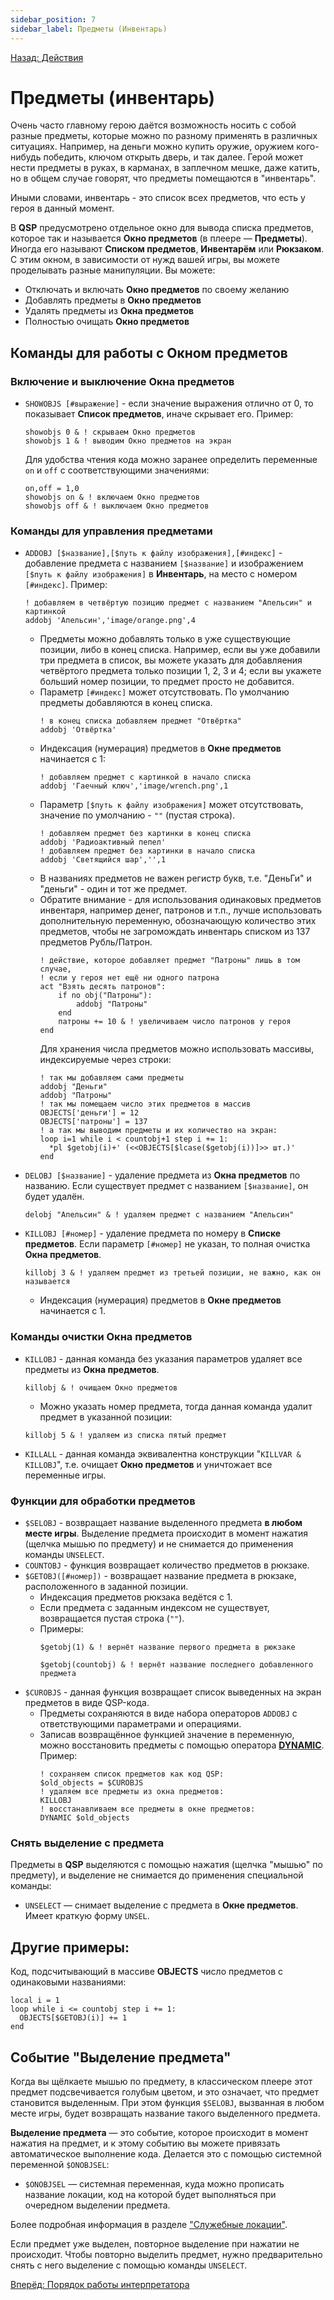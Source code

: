 ```yaml
---
sidebar_position: 7
sidebar_label: Предметы (Инвентарь)
---
```

[Назад: Действия](acts)

# Предметы (инвентарь)

Очень часто главному герою даётся возможность носить с собой разные предметы, которые можно по разному применять в различных ситуациях. Например, на деньги можно купить оружие, оружием кого-нибудь победить, ключом открыть дверь, и так далее. Герой может нести предметы в руках, в карманах, в заплечном мешке, даже катить, но в общем случае говорят, что предметы помещаются в "инвентарь".

Иными словами, инвентарь - это список всех предметов, что есть у героя в данный момент.

В **QSP** предусмотрено отдельное окно для вывода списка предметов, которое так и называется **Окно предметов** (в плеере — **Предметы**). Иногда его называют **Списком предметов**, **Инвентарём** или **Рюкзаком**. С этим окном, в зависимости от нужд вашей игры, вы можете проделывать разные манипуляции. Вы можете:

* Отключать и включать **Окно предметов** по своему желанию
* Добавлять предметы в **Окно предметов**
* Удалять предметы из **Окна предметов**
* Полностью очищать **Окно предметов**

## Команды для работы с Окном предметов

### Включение и выключение Окна предметов

*  `SHOWOBJS [#выражение]` - если значение выражения отлично от 0, то показывает **Список предметов**, иначе скрывает его. Пример:
    ```qsp
    showobjs 0 & ! скрываем Окно предметов
    showobjs 1 & ! выводим Окно предметов на экран
    ```
    Для удобства чтения кода можно заранее определить переменные `on` и `off` с соответствующими значениями:
    ```qsp
    on,off = 1,0
    showobjs on & ! включаем Окно предметов
    showobjs off & ! выключаем Окно предметов
    ```

### Команды для управления предметами

*  `ADDOBJ [$название],[$путь к файлу изображения],[#индекс]` - добавление предмета с названием `[$название]` и изображением `[$путь к файлу изображения]` в **Инвентарь**, на место с номером `[#индекс]`. Пример:
    ```qsp
    ! добавляем в четвёртую позицию предмет с названием "Апельсин" и картинкой
    addobj 'Апельсин','image/orange.png',4
    ```
    * Предметы можно добавлять только в уже существующие позиции, либо в конец списка. Например, если вы уже добавили три предмета в список, вы можете указать для добавляения четвёртого предмета только позиции 1, 2, 3 и 4; если вы укажете больший номер позиции, то предмет просто не добавится.
    *  Параметр `[#индекс]` может отсутствовать. По умолчанию предметы добавляются в конец списка.
        ```qsp
        ! в конец списка добавляем предмет "Отвёртка"
        addobj 'Отвёртка'
        ```
    *  Индексация (нумерация) предметов в **Окне предметов** начинается с 1:
        ```qsp
        ! добавляем предмет с картинкой в начало списка
        addobj 'Гаечный ключ','image/wrench.png',1
        ```
    *  Параметр `[$путь к файлу изображения]` может отсутствовать, значение по умолчанию - `""` (пустая строка).
        ```qsp
        ! добавляем предмет без картинки в конец списка
        addobj 'Радиоактивный пепел'
        ! добавляем предмет без картинки в начало списка
        addobj 'Светящийся шар','',1
        ```
    *  В названиях предметов не важен регистр букв, т.е. "ДеньГи" и "деньги" - один и тот же предмет.
    *  Обратите внимание - для использования одинаковых предметов инвентаря, например денег, патронов и т.п., лучше использовать дополнительную переменную, обозначающую количество этих предметов, чтобы не загромождать инвентарь списком из 137 предметов Рубль/Патрон.
        ```qsp
        ! действие, которое добавляет предмет "Патроны" лишь в том случае,
        ! если у героя нет ещё ни одного патрона
        act "Взять десять патронов":
            if no obj("Патроны"):
                addobj "Патроны"
            end
            патроны += 10 & ! увеличиваем число патронов у героя
        end
        ```
        Для хранения числа предметов можно использовать массивы, индексируемые через строки:
        ```qsp
        ! так мы добавляем сами предметы
        addobj "Деньги"
        addobj "Патроны"
        ! так мы помещаем число этих предметов в массив
        OBJECTS['деньги'] = 12
        OBJECTS['патроны'] = 137
        ! а так мы выводим предметы и их количество на экран:
        loop i=1 while i < countobj+1 step i += 1:
          *pl $getobj(i)+' (<<OBJECTS[$lcase($getobj(i))]>> шт.)'
        end
        ```

*  `DELOBJ [$название]` - удаление предмета из **Окна предметов** по названию. Если существует предмет с названием `[$название]`, он будет удалён.
    ```qsp
    delobj "Апельсин" & ! удаляем предмет с названием "Апельсин"
    ```

*  `KILLOBJ [#номер]` - удаление предмета по номеру в **Списке предметов**. Если параметр `[#номер]` не указан, то полная очистка **Окна предметов**.
    ```qsp
    killobj 3 & ! удаляем предмет из третьей позиции, не важно, как он называется
    ```
    *  Индексация (нумерация) предметов в **Окне предметов** начинается с 1.

### Команды очистки Окна предметов

*  `KILLOBJ` - данная команда без указания параметров удаляет все предметы из **Окна предметов**.
    ```qsp
    killobj & ! очищаем Окно предметов
    ```
    *  Можно указать номер предмета, тогда данная команда удалит предмет в указанной позиции:
    ```qsp
    killobj 5 & ! удаляем из списка пятый предмет
    ```

*  `KILLALL` - данная команда эквивалентна конструкции "`KILLVAR & KILLOBJ`", т.е. очищает **Окно предметов** и уничтожает все переменные игры.

### Функции для обработки предметов

*  `$SELOBJ` - возвращает название выделенного предмета **в любом месте игры**. Выделение предмета происходит в момент нажатия (щелчка мышью по предмету) и не снимается до применения команды `UNSELECT`.
*  `COUNTOBJ` - функция возвращает количество предметов в рюкзаке.
*  `$GETOBJ([#номер])` - возвращает название предмета в рюкзаке, расположенного в заданной позиции.
    *  Индексация предметов рюкзака ведётся с 1.
    *  Если предмета с заданным индексом не существует, возвращается пустая строка (`""`).
    *  Примеры:
        ```qsp
        $getobj(1) & ! вернёт название первого предмета в рюкзаке

        $getobj(countobj) & ! вернёт название последнего добавленного предмета
        ```
*  `$CUROBJS` - данная функция возвращает список выведенных на экран предметов в виде QSP-кода.
    *  Предметы сохраняются в виде набора операторов `ADDOBJ` с ответствующими параметрами и операциями.
    *  Записав возвращённое функцией значение в переменную, можно восстановить предметы с помощью оператора **[DYNAMIC](programming/dynamical)**. Пример:
        ```qsp
        ! сохраняем список предметов как код QSP:
        $old_objects = $CUROBJS
        ! удаляем все предметы из окна предметов:
        KILLOBJ
        ! восстанавливаем все предметы в окне предметов:
        DYNAMIC $old_objects
        ```

### Снять выделение с предмета

Предметы в **QSP** выделяются с помощью нажатия (щелчка "мышью" по предмету), и выделение не снимается до применения специальной команды:

*  `UNSELECT` — снимает выделение с предмета в **Окне предметов**. Имеет краткую форму `UNSEL`.

## Другие примеры:

Код, подсчитывающий в массиве **OBJECTS** число предметов с одинаковыми названиями:

```qsp
local i = 1
loop while i <= countobj step i += 1:
  OBJECTS[$GETOBJ(i)] += 1
end
```

## Событие "Выделение предмета"

Когда вы щёлкаете мышью по предмету, в классическом плеере этот предмет подсвечивается голубым цветом, и это означает, что предмет становится выделенным. При этом функция `$SELOBJ`, вызванная в любом месте игры, будет возвращать название такого выделенного предмета.

**Выделение предмета** — это событие, которое происходит в момент нажатия на предмет, и к этому событию вы можете привязать автоматическое выполнение кода. Делается это с помощью системной переменной `$ONOBJSEL`:

* `$ONOBJSEL` — системная переменная, куда можно прописать название локации, код на которой будет выполняться при очередном выделении предмета.

Более подробная информация в разделе ["Служебные локации"](programming/service_locations).

Если предмет уже выделен, повторное выделение при нажатии не происходит. Чтобы повторно выделить предмет, нужно предварительно снять с него выделение с помощью команды `UNSELECT`.

[Вперёд: Порядок работы интерпретатора](programming/principle)

